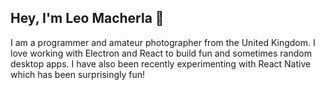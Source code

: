 ## Hey, I'm Leo Macherla 👋

I am a programmer and amateur photographer from the United Kingdom. I love working with Electron and React to build fun and sometimes random desktop apps.
I have also been recently experimenting with React Native which has been surprisingly fun!
